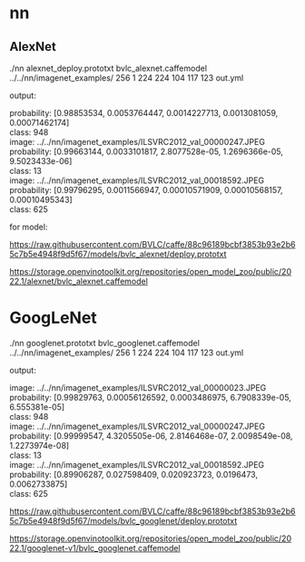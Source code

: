 # nn

## AlexNet

./nn alexnet_deploy.prototxt bvlc_alexnet.caffemodel ../../nn/imagenet_examples/ 256 1 224 224 104 117 123 out.yml

output: 

probability: [0.98853534, 0.0053764447, 0.0014227713, 0.0013081059, 0.00071462174]  
class: 948  
image: ../../nn/imagenet_examples/ILSVRC2012_val_00000247.JPEG  
probability: [0.99663144, 0.0033101817, 2.8077528e-05, 1.2696366e-05, 9.5023433e-06]  
class: 13  
image: ../../nn/imagenet_examples/ILSVRC2012_val_00018592.JPEG  
probability: [0.99796295, 0.0011566947, 0.00010571909, 0.00010568157, 0.00010495343]  
class: 625  

for model: 

https://raw.githubusercontent.com/BVLC/caffe/88c96189bcbf3853b93e2b65c7b5e4948f9d5f67/models/bvlc_alexnet/deploy.prototxt

https://storage.openvinotoolkit.org/repositories/open_model_zoo/public/2022.1/alexnet/bvlc_alexnet.caffemodel

# GoogLeNet

./nn googlenet.prototxt bvlc_googlenet.caffemodel ../../nn/imagenet_examples/ 256 1 224 224 104 117 123 out.yml

output: 

image: ../../nn/imagenet_examples/ILSVRC2012_val_00000023.JPEG  
probability: [0.99829763, 0.00056126592, 0.0003486975, 6.7908339e-05, 6.555381e-05]  
class: 948  
image: ../../nn/imagenet_examples/ILSVRC2012_val_00000247.JPEG  
probability: [0.99999547, 4.3205505e-06, 2.8146468e-07, 2.0098549e-08, 1.2273974e-08]  
class: 13  
image: ../../nn/imagenet_examples/ILSVRC2012_val_00018592.JPEG  
probability: [0.89906287, 0.027598409, 0.020923723, 0.0196473, 0.0062733875]  
class: 625  

https://raw.githubusercontent.com/BVLC/caffe/88c96189bcbf3853b93e2b65c7b5e4948f9d5f67/models/bvlc_googlenet/deploy.prototxt

https://storage.openvinotoolkit.org/repositories/open_model_zoo/public/2022.1/googlenet-v1/bvlc_googlenet.caffemodel

